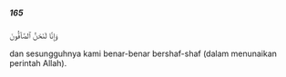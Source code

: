 ##### 165

<span class="ayah">وَإِنَّا لَنَحْنُ ٱلصَّآفُّونَ</span>

<span class="ayah_translation">dan sesungguhnya kami benar-benar bershaf-shaf (dalam menunaikan perintah Allah).</span>
